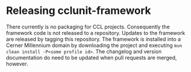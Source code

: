 # Releasing cclunit-framework

There currently is no packaging for CCL projects. Consequently the framework code is not released to a repository. 
Updates to the framework are released by tagging this repository.
The framework is installed into a Cerner Millennium domain by downloading the project and
executing `mvn clean install -P<some profile id>`. The changelog and version documentation do need to be updated when pull requests are merged, however.
